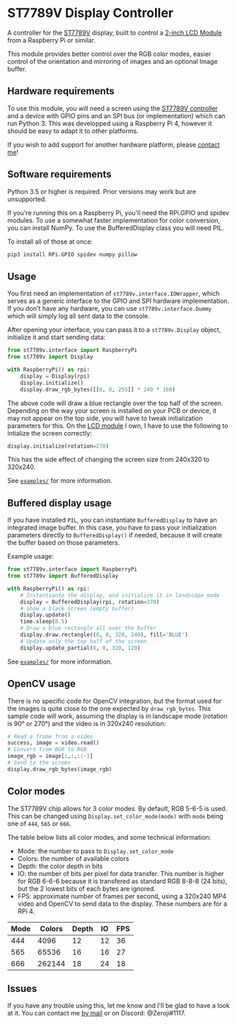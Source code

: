 # ST7789V Display Controller

A controller for the [ST7789V][spec] display, built to control
a [2-inch LCD Module][2inch] from a Raspberry Pi or similar.

This module provides better control over the RGB color modes, easier control
of the orientation and mirroring of images and an optional Image buffer.

## Hardware requirements

To use this module, you will need a screen using the [ST7789V controller][spec]
and a device with GPIO pins and an SPI bus (or implementation) which can run
Python 3. This was developped using a Raspberry Pi 4, however it should be easy
to adapt it to other platforms.

If you wish to add support for another hardware platform, please [contact me][me]!

## Software requirements

Python 3.5 or higher is required. Prior versions may work but are unsupported.

If you're running this on a Raspberry Pi, you'll need the RPi.GPIO and spidev
modules. To use a somewhat faster implementation for color conversion, you can
install NumPy. To use the BufferedDisplay class you will need PIL.

To install all of those at once:

```sh
pip3 install RPi.GPIO spidev numpy pillow
```

## Usage

You first need an implementation of `st7789v.interface.IOWrapper`, which serves
as a generic interface to the GPIO and SPI hardware implementation. If you don't
have any hardware, you can use `st7789v.interface.Dummy` which will simply log
all sent data to the console.

After opening your interface, you can pass it to a `st7789v.Display` object,
initialize it and start sending data:

```py
from st7789v.interface import RaspberryPi
from st7789v import Display

with RaspberryPi() as rpi:
    display = Display(rpi)
    display.initialize()
    display.draw_rgb_bytes([[0, 0, 255]] * 240 * 160)
```

The above code will draw a blue rectangle over the top half of the screen.
Depending on the way your screen is installed on your PCB or device, it may
not appear on the top side, you will have to tweak initialization parameters
for this. On the [LCD module][2inch] I own, I have to use the following to
intialize the screen correctly:

```py
display.initialize(rotation=270)
```

This has the side effect of changing the screen size from 240x320 to 320x240.

See [`examples/`](./examples) for more information.

## Buffered display usage

If you have installed `PIL`, you can instantiate `BufferedDisplay` to have an
integrated image buffer. In this case, you have to pass your initialization
parameters directly to `BufferedDisplay()` if needed, because it will create
the buffer based on those parameters.

Example usage:

```py
from st7789v.interface import RaspberryPi
from st7789v import BufferedDisplay

with RaspberryPi() as rpi:
    # Instantiante the display, and initialize it in landscape mode
    display = BufferedDisplay(rpi, rotation=270)
    # Show a black screen (empty buffer)
    display.update()
    time.sleep(0.5)
    # Draw a blue rectangle all over the buffer
    display.draw.rectangle((0, 0, 320, 240), fill='BLUE')
    # Update only the top half of the screen
    display.update_partial(0, 0, 320, 120)
```

See [`examples/`](./examples) for more information.

## OpenCV usage

There is no specific code for OpenCV integration, but the format used for the
images is quite close to the one expected by `draw_rgb_bytes`. This sample
code will work, assuming the display is in landscape mode (rotation is 90° or
270°) and the video is in 320x240 resolution:

```py
# Read a frame from a video
success, image = video.read()
# Convert from BGR to RGB
image_rgb = image[:,:,::-1]
# Send to the screen
display.draw_rgb_bytes(image_rgb)
```

## Color modes

The ST7789V chip allows for 3 color modes. By default, RGB 5-6-5 is used.
This can be changed using `Display.set_color_mode(mode)` with `mode` being
one of `444`, `565` or `666`.

The table below lists all color modes, and some technical information:

- Mode: the number to pass to `Display.set_color_mode`
- Colors: the number of available colors
- Depth: the color depth in bits
- IO: the number of bits per pixel for data transfer.
  This number is higher for RGB 6-6-6 because it is transfered as standard
  RGB 8-8-8 (24 bits), but the 2 lowest bits of each bytes are ignored.
- FPS: approximate number of frames per second, using a 320x240 MP4 video
  and OpenCV to send data to the display. These numbers are for a RPi 4.

| Mode | Colors | Depth | IO | FPS |
| ---- | ------ | ----- | -- | --- |
| 444  |   4096 | 12    | 12 | 36  |
| 565  |  65536 | 16    | 16 | 27  |
| 666  | 262144 | 18    | 24 | 18  |

## Issues

If you have any trouble using this, let me know and I'll be glad to have a look
at it. You can contact me [by mail][me] or on Discord: @Zeroji#1117.

[spec]: https://newhavendisplay.com/appnotes/datasheets/LCDs/ST7789V.pdf
[2inch]: https://www.waveshare.com/wiki/2inch_LCD_Module
[me]: mailto:zzeroji@gmail.com
